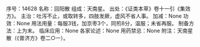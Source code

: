 序号：14628
名称：回阳散
组成：天南星。
出处：《证类本草》卷十一引《集效方》。
主治：吐泻不止，或取转多，四肢发厥，虚风不省人事。
加减：None
功效：None
用法用量：每服3钱，加京枣3个，同煎8分，温服；未省再服。
制备方法：上为末。
临床应用：None
各家论述：None
用药禁忌：None
附注：天南星散（《普济方》卷二○一）。
